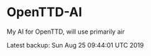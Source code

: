 # OpenTTD-AI
My AI for OpenTTD, will use primarily air

Latest backup: Sun Aug 25 09:44:01 UTC 2019
